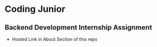 # Coding Junior

## Backend Development Internship Assignment

- Hosted Link in About Section of this repo

